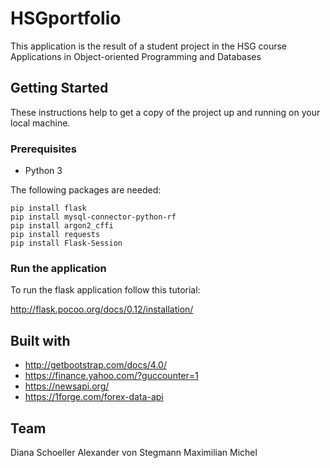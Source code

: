 # HSGportfolio

This application is the result of a student project in the HSG course Applications in Object-oriented Programming and Databases

## Getting Started

These instructions help to get a copy of the project up and running on your local machine.

### Prerequisites

- Python 3

The following packages are needed:

```
pip install flask
pip install mysql-connector-python-rf
pip install argon2_cffi
pip install requests
pip install Flask-Session
```

### Run the application

To run the flask application follow this tutorial:

http://flask.pocoo.org/docs/0.12/installation/

## Built with

* http://getbootstrap.com/docs/4.0/
* https://finance.yahoo.com/?guccounter=1
* https://newsapi.org/
* https://1forge.com/forex-data-api

## Team

Diana Schoeller
Alexander von Stegmann
Maximilian Michel